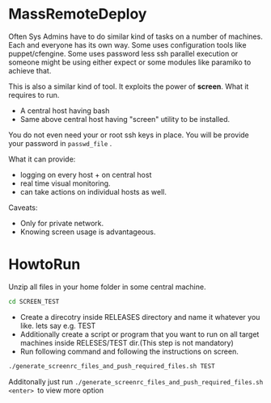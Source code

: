 MassRemoteDeploy
================
Often Sys Admins have to do similar kind of tasks on a number of machines. Each and everyone has its own way. Some uses configuration tools like puppet/cfengine. Some uses password less ssh parallel execution or someone might be using either expect or some modules like paramiko to achieve that. 

This is also a similar kind of tool. It exploits the power of **screen**.  What it requires to run.

* A central host having bash
* Same above central host having "screen" utility to be installed.

You do not even need your or root ssh keys in place. You will be provide your password in `passwd_file` . 

What it can provide:
* logging on every host + on central host
* real time visual monitoring. 
* can take actions on individual hosts as well.

Caveats:
* Only for private network.
* Knowing screen usage is advantageous. 

  
**HowtoRun**
=========
Unzip all files in your home folder in some central machine. 
```bash
cd SCREEN_TEST
```
* Create a direcotry inside RELEASES directory and name it whatever you like. lets say e.g.  TEST
* Additionally create a script or program that you want to run on all target machines inside RELESES/TEST dir.(This step is not mandatory)
* Run following command and following the instructions on screen.
```bash
./generate_screenrc_files_and_push_required_files.sh TEST
```
Additonally just run `./generate_screenrc_files_and_push_required_files.sh <enter> `to view  more option



  

